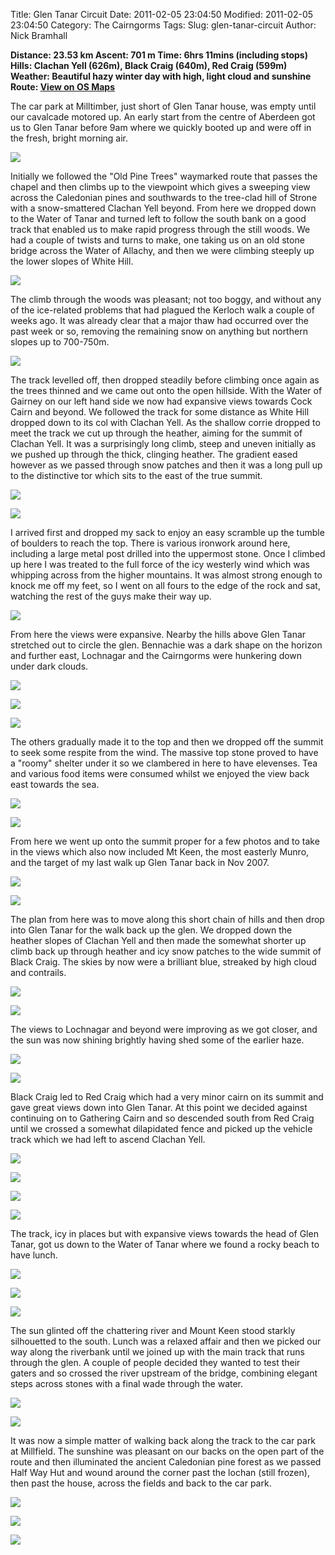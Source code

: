 Title: Glen Tanar Circuit
Date: 2011-02-05 23:04:50
Modified: 2011-02-05 23:04:50
Category: The Cairngorms
Tags: 
Slug: glen-tanar-circuit
Author: Nick Bramhall

**Distance: 23.53 km
Ascent: 701 m
Time: 6hrs 11mins (including stops)
Hills: Clachan Yell (626m), Black Craig (640m), Red Craig (599m)
Weather: Beautiful hazy winter day with high, light cloud and sunshine 
Route: [View on OS Maps](https://www.invertedworld.co.uk/hillwalking/trip/343)**



The car park at Milltimber, just short of Glen Tanar house, was empty until our cavalcade motored up. An early start from the centre of Aberdeen got us to Glen Tanar before 9am where we quickly booted up and were off in the fresh, bright morning air.

<!--more-->

[![](http://farm6.static.flickr.com/5214/5419459583_f26d3487b2_z_b.jpg)](http://www.flickr.com/photos/53725815@N00/5419459583)



Initially we followed the "Old Pine Trees" waymarked route that passes the chapel and then climbs up to the viewpoint which gives a sweeping view across the Caledonian pines and southwards to the tree-clad hill of Strone with a snow-smattered Clachan Yell beyond. From here we dropped down to the Water of Tanar and turned left to follow the south bank on a good track that enabled us to make rapid progress through the still woods. We had a couple of twists and turns to make, one taking us on an old stone bridge across the Water of Allachy, and then we were climbing steeply up the lower slopes of White Hill.



[![](http://farm6.static.flickr.com/5094/5419463939_de11520e67_z_b.jpg)](http://www.flickr.com/photos/53725815@N00/5419463939)



The climb through the woods was pleasant; not too boggy, and without any of the ice-related problems that had plagued the Kerloch walk a couple of weeks ago. It was already clear that a major thaw had occurred over the past week or so, removing the remaining snow on anything but northern slopes up to 700-750m.



[![](http://farm6.static.flickr.com/5177/5419466661_61401fa715_z_b.jpg)](http://www.flickr.com/photos/53725815@N00/5419466661)



The track levelled off, then dropped steadily before climbing once again as the trees thinned and we came out onto the open hillside. With the Water of Gairney on our left hand side we now had expansive views towards Cock Cairn and beyond. We followed the track for some distance as White Hill dropped down to its col with Clachan Yell. As the shallow corrie dropped to meet the track we cut up through the heather, aiming for the summit of Clachan Yell. It was a surprisingly long climb, steep and uneven initially as we pushed up through the thick, clinging heather. The gradient eased however as we passed through snow patches and then it was a long pull up to the distinctive tor which sits to the east of the true summit.



[![](http://farm6.static.flickr.com/5251/5419465233_313d77df7d_z_b.jpg)](http://www.flickr.com/photos/53725815@N00/5419465233)



[![](http://farm6.static.flickr.com/5298/5419343854_74677ca026_z_b.jpg)](http://www.flickr.com/photos/53725815@N00/5419343854)



I arrived first and dropped my sack to enjoy an easy scramble up the tumble of boulders to reach the top. There is various ironwork around here, including a large metal post drilled into the uppermost stone. Once I climbed up here I was treated to the full force of the icy westerly wind which was whipping across from the higher mountains. It was almost strong enough to knock me off my feet, so I went on all fours to the edge of the rock and sat, watching the rest of the guys make their way up.



[![](http://farm6.static.flickr.com/5174/5420076970_753fa84305_z_b.jpg)](http://www.flickr.com/photos/53725815@N00/5420076970)



From here the views were expansive. Nearby the hills above Glen Tanar stretched out to circle the glen. Bennachie was a dark shape on the horizon and further east, Lochnagar and the Cairngorms were hunkering down under dark clouds.



[![](http://farm6.static.flickr.com/5139/5419475267_f091e70862_z_b.jpg)](http://www.flickr.com/photos/53725815@N00/5419475267)



[![](http://farm6.static.flickr.com/5258/5419476475_2fd77e5546_z_b.jpg)](http://www.flickr.com/photos/53725815@N00/5419476475)



[![](http://farm6.static.flickr.com/5296/5420074512_bac14d30f1_z_b.jpg)](http://www.flickr.com/photos/53725815@N00/5420074512)



The others gradually made it to the top and then we dropped off the summit to seek some respite from the wind. The massive top stone proved to have a "roomy" shelter under it so we clambered in here to have elevenses. Tea and various food items were consumed whilst we enjoyed the view back east towards the sea.



[![](http://farm6.static.flickr.com/5140/5419349836_07f660d112_z_b.jpg)](http://www.flickr.com/photos/53725815@N00/5419349836)



[![](http://farm6.static.flickr.com/5212/5418742433_b03e56998f_z_b.jpg)](http://www.flickr.com/photos/53725815@N00/5418742433)



From here we went up onto the summit proper for a few photos and to take in the views which also now included Mt Keen, the most easterly Munro, and the target of my last walk up Glen Tanar back in Nov 2007.



[![](http://farm6.static.flickr.com/5251/5418744717_9661ef0a36_z_b.jpg)](http://www.flickr.com/photos/53725815@N00/5418744717)



[![](http://farm6.static.flickr.com/5291/5418747659_ff0dfe9f7c_z_b.jpg)](http://www.flickr.com/photos/53725815@N00/5418747659)



The plan from here was to move along this short chain of hills and then drop into Glen Tanar for the walk back up the glen. We dropped down the heather slopes of Clachan Yell and then made the somewhat shorter up climb back up through heather and icy snow patches to the wide summit of Black Craig. The skies by now were a brilliant blue, streaked by high cloud and contrails.



[![](http://farm6.static.flickr.com/5098/5420082284_6eae3750e5_z_b.jpg)](http://www.flickr.com/photos/53725815@N00/5420082284)



[![](http://farm6.static.flickr.com/5139/5419483041_69fb5e7d95_z_b.jpg)](http://www.flickr.com/photos/53725815@N00/5419483041)



The views to Lochnagar and beyond were improving as we got closer, and the sun was now shining brightly having shed some of the earlier haze.



[![](http://farm6.static.flickr.com/5052/5420088798_01652f5806_z_b.jpg)](http://www.flickr.com/photos/53725815@N00/5420088798)



[![](http://farm6.static.flickr.com/5255/5419489815_baffbd7e07_z_b.jpg)](http://www.flickr.com/photos/53725815@N00/5419489815)



Black Craig led to Red Craig which had a very minor cairn on its summit and gave great views down into Glen Tanar. At this point we decided against continuing on to Gathering Cairn and so descended south from Red Craig until we crossed a somewhat dilapidated fence and picked up the vehicle track which we had left to ascend Clachan Yell.



[![](http://farm6.static.flickr.com/5098/5419494611_e008181d6c_z_b.jpg)](http://www.flickr.com/photos/53725815@N00/5419494611)



[![](http://farm6.static.flickr.com/5171/5420100862_10fe253579_z_b.jpg)](http://www.flickr.com/photos/53725815@N00/5420100862)



[![](http://farm6.static.flickr.com/5140/5419497473_af06b01478_z_b.jpg)](http://www.flickr.com/photos/53725815@N00/5419497473)



[![](http://farm6.static.flickr.com/5014/5419506843_f4c348057b_z_b.jpg)](http://www.flickr.com/photos/53725815@N00/5419506843)



The track, icy in places but with expansive views towards the head of Glen Tanar, got us down to the Water of Tanar where we found a rocky beach to have lunch. 



[![](http://farm6.static.flickr.com/5300/5419490943_2fcb42d22a_z_b.jpg)](http://www.flickr.com/photos/53725815@N00/5419490943)



[![](http://farm6.static.flickr.com/5215/5419492017_b7796bf9bf_z_b.jpg)](http://www.flickr.com/photos/53725815@N00/5419492017)



[![](http://farm6.static.flickr.com/5018/5419493181_c9bfb64004_z_b.jpg)](http://www.flickr.com/photos/53725815@N00/5419493181)



The sun glinted off the chattering river and Mount Keen stood starkly silhouetted to the south. Lunch was a relaxed affair and then we picked our way along the riverbank until we joined up with the main track that runs through the glen. A couple of people decided they wanted to test their gaters and so crossed the river upstream of the bridge, combining elegant steps across stones with a final wade through the water.



[![](http://farm6.static.flickr.com/5212/5419354052_ca11c8bc4d_z_b.jpg)](http://www.flickr.com/photos/53725815@N00/5419354052)



[![](http://farm6.static.flickr.com/5060/5420120334_3e4f2558e3_z_b.jpg)](http://www.flickr.com/photos/53725815@N00/5420120334)



It was now a simple matter of walking back along the track to the car park at Millfield. The sunshine was pleasant on our backs on the open part of the route and then illuminated the ancient Caledonian pine forest as we passed Half Way Hut and wound around the corner past the lochan (still frozen), then past the house, across the fields and back to the car park.



[![](http://farm6.static.flickr.com/5180/5419518517_8d3f47d251_z_b.jpg)](http://www.flickr.com/photos/53725815@N00/5419518517)



[![](http://farm6.static.flickr.com/5055/5420117974_a90ba48a13_z_b.jpg)](http://www.flickr.com/photos/53725815@N00/5420117974)



[![](http://farm6.static.flickr.com/5295/5419521223_47db9263ef_z_b.jpg)](http://www.flickr.com/photos/53725815@N00/5419521223)






